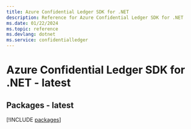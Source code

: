 ```yaml
---
title: Azure Confidential Ledger SDK for .NET
description: Reference for Azure Confidential Ledger SDK for .NET
ms.date: 01/22/2024
ms.topic: reference
ms.devlang: dotnet
ms.service: confidentialledger
---
```

# Azure Confidential Ledger SDK for .NET - latest
## Packages - latest
[!INCLUDE [packages](confidential-ledger-index.md)]